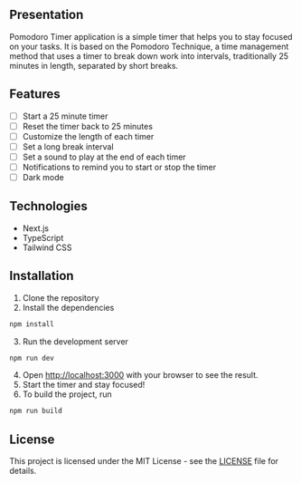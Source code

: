 ## Presentation

Pomodoro Timer application is a simple timer that helps you to stay focused on your tasks. It is based on the Pomodoro Technique, a time management method that uses a timer to break down work into intervals, traditionally 25 minutes in length, separated by short breaks.

## Features
- [ ] Start a 25 minute timer
- [ ] Reset the timer back to 25 minutes
- [ ] Customize the length of each timer
- [ ] Set a long break interval
- [ ] Set a sound to play at the end of each timer
- [ ] Notifications to remind you to start or stop the timer
- [ ] Dark mode

## Technologies
- Next.js
- TypeScript
- Tailwind CSS

## Installation
1. Clone the repository
2. Install the dependencies
```bash
npm install
```
3. Run the development server
```bash
npm run dev
```
4. Open [http://localhost:3000](http://localhost:3000) with your browser to see the result.
5. Start the timer and stay focused!
6. To build the project, run
```bash
npm run build
```

## License
This project is licensed under the MIT License - see the [LICENSE](LICENSE) file for details.